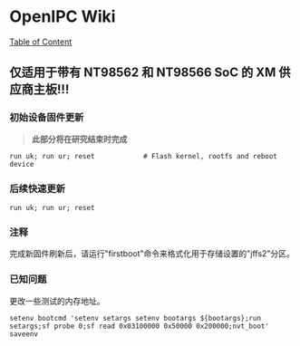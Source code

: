 # OpenIPC Wiki
[Table of Content](../README.md)

仅适用于带有 NT98562 和 NT98566 SoC 的 XM 供应商主板!!! 
---------------------------------------------------------

### 初始设备固件更新

> **此部分将在研究结束时完成**

```
run uk; run ur; reset            # Flash kernel, rootfs and reboot device
```

### 后续快速更新

```
run uk; run ur; reset
```

### 注释

完成新固件刷新后，请运行"firstboot"命令来格式化用于存储设置的"jffs2"分区。

### 已知问题

更改一些测试的内存地址。

```
setenv bootcmd 'setenv setargs setenv bootargs ${bootargs};run setargs;sf probe 0;sf read 0x03100000 0x50000 0x200000;nvt_boot'
saveenv
```

